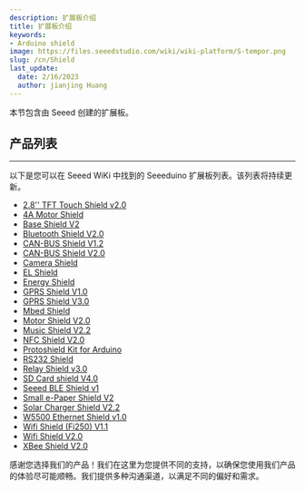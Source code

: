 ```yaml
---
description: 扩展板介绍
title: 扩展板介绍
keywords:
- Arduino shield
image: https://files.seeedstudio.com/wiki/wiki-platform/S-tempor.png
slug: /cn/Shield
last_update:
  date: 2/16/2023
  author: jianjing Huang
---
```

<!-- ---
name: Shield Introduction
nointro:
---

--- -->
本节包含由 Seeed 创建的扩展板。

## 产品列表

---

以下是您可以在 Seeed WiKi 中找到的 Seeeduino 扩展板列表。该列表将持续更新。

- [2.8&#39;&#39; TFT Touch Shield v2.0](https://wiki.seeedstudio.com/cn/2.8inch_TFT_Touch_Shield_v2.0/)
- [4A Motor Shield](https://wiki.seeedstudio.com/cn/4A_Motor_Shield/)
- [Base Shield V2](https://wiki.seeedstudio.com/cn/Base_Shield_V2/)
- [Bluetooth Shield V2.0](https://wiki.seeedstudio.com/cn/Bluetooth_Shield_V2/)
- [CAN-BUS Shield V1.2](https://wiki.seeedstudio.com/cn/CAN-BUS_Shield_V1.2/)
- [CAN-BUS Shield V2.0](https://wiki.seeedstudio.com/cn/CAN-BUS_Shield_V2.0/)
- [Camera Shield](https://wiki.seeedstudio.com/cn/Camera_Shield/)
- [EL Shield](https://wiki.seeedstudio.com/cn/EL_Shield/)
- [Energy Shield](https://wiki.seeedstudio.com/cn/Energy_Shield/)
- [GPRS Shield V1.0](https://wiki.seeedstudio.com/cn/GPRS_Shield_v1.0/)
- [GPRS Shield V3.0](https://wiki.seeedstudio.com/cn/GPRS_Shield_V3.0/)
- [Mbed Shield](https://wiki.seeedstudio.com/cn/mbed_Shield/)
- [Motor Shield V2.0](https://wiki.seeedstudio.com/cn/Motor_Shield_V2.0/)
- [Music Shield V2.2](https://wiki.seeedstudio.com/cn/Music_Shield_V2.2/)
- [NFC Shield V2.0](https://wiki.seeedstudio.com/cn/NFC_Shield_V2.0/)
- [Protoshield Kit for Arduino](https://wiki.seeedstudio.com/cn/Protoshield_Kit_for_Arduino/)
- [RS232 Shield](https://wiki.seeedstudio.com/cn/RS232_Shield/)
- [Relay Shield v3.0](https://wiki.seeedstudio.com/cn/Relay_Shield_v3/)
- [SD Card shield V4.0](https://wiki.seeedstudio.com/cn/SD_Card_shield_V4.0/)
- [Seeed BLE Shield v1](https://wiki.seeedstudio.com/cn/Seeed_BLE_Shield/)
- [Small e-Paper Shield V2](https://wiki.seeedstudio.com/cn/Small_e-Paper_Shield_V2/)
- [Solar Charger Shield V2.2](https://wiki.seeedstudio.com/cn/Solar_Charger_Shield_V2.2/)
- [W5500 Ethernet Shield v1.0](https://wiki.seeedstudio.com/cn/W5500_Ethernet_Shield_v1.0/)
- [Wifi Shield (Fi250) V1.1](https://wiki.seeedstudio.com/cn/Wifi_Shield_Fi250_V1.1/)
- [Wifi Shield V2.0](https://wiki.seeedstudio.com/cn/Wifi_Shield_V2.0/)
- [XBee Shield V2.0](/cn/XBee_Shield_V2.0)

感谢您选择我们的产品！我们在这里为您提供不同的支持，以确保您使用我们产品的体验尽可能顺畅。我们提供多种沟通渠道，以满足不同的偏好和需求。

<div class="button_tech_support_container">
<a href="https://forum.seeedstudio.com/" class="button_forum"></a> 
<a href="https://www.seeedstudio.com/contacts" class="button_email"></a>
</div>

<div class="button_tech_support_container">
<a href="https://discord.gg/eWkprNDMU7" class="button_discord"></a> 
<a href="https://github.com/Seeed-Studio/wiki-documents/discussions/69" class="button_discussion"></a>
</div>